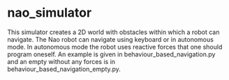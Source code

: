 # nao_simulator
This simulator creates a 2D world with obstacles within which a robot can navigate. 
The Nao robot can navigate using keyboard or in autonomous mode. 
In autonomous mode the robot uses reactive forces that one should program oneself. An example is given in behaviour_based_navigation.py
and an empty without any forces is in behaviour_based_navigation_empty.py.
